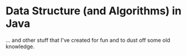 # Data Structure (and Algorithms) in Java

... and other stuff that I've created for fun and to dust off some old knowledge.
